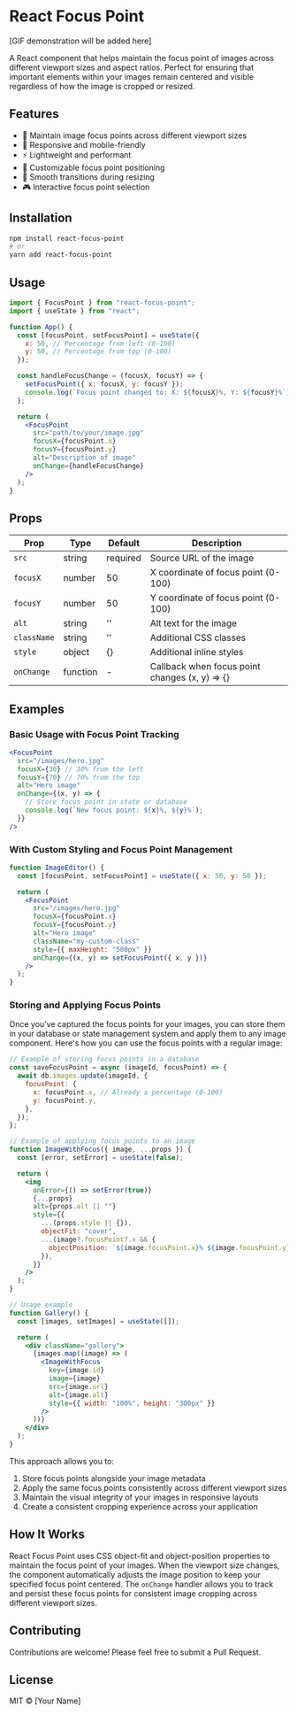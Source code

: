 # React Focus Point

[GIF demonstration will be added here]

A React component that helps maintain the focus point of images across different viewport sizes and aspect ratios. Perfect for ensuring that important elements within your images remain centered and visible regardless of how the image is cropped or resized.

## Features

- 🎯 Maintain image focus points across different viewport sizes
- 📱 Responsive and mobile-friendly
- ⚡ Lightweight and performant
- 🎨 Customizable focus point positioning
- 🔄 Smooth transitions during resizing
- 🎮 Interactive focus point selection

## Installation

```bash
npm install react-focus-point
# or
yarn add react-focus-point
```

## Usage

```jsx
import { FocusPoint } from "react-focus-point";
import { useState } from "react";

function App() {
  const [focusPoint, setFocusPoint] = useState({
    x: 50, // Percentage from left (0-100)
    y: 50, // Percentage from top (0-100)
  });

  const handleFocusChange = (focusX, focusY) => {
    setFocusPoint({ x: focusX, y: focusY });
    console.log(`Focus point changed to: X: ${focusX}%, Y: ${focusY}%`);
  };

  return (
    <FocusPoint
      src="path/to/your/image.jpg"
      focusX={focusPoint.x}
      focusY={focusPoint.y}
      alt="Description of image"
      onChange={handleFocusChange}
    />
  );
}
```

## Props

| Prop        | Type     | Default  | Description                                    |
| ----------- | -------- | -------- | ---------------------------------------------- |
| `src`       | string   | required | Source URL of the image                        |
| `focusX`    | number   | 50       | X coordinate of focus point (0-100)            |
| `focusY`    | number   | 50       | Y coordinate of focus point (0-100)            |
| `alt`       | string   | ''       | Alt text for the image                         |
| `className` | string   | ''       | Additional CSS classes                         |
| `style`     | object   | {}       | Additional inline styles                       |
| `onChange`  | function | -        | Callback when focus point changes (x, y) => {} |

## Examples

### Basic Usage with Focus Point Tracking

```jsx
<FocusPoint
  src="/images/hero.jpg"
  focusX={30} // 30% from the left
  focusY={70} // 70% from the top
  alt="Hero image"
  onChange={(x, y) => {
    // Store focus point in state or database
    console.log(`New focus point: ${x}%, ${y}%`);
  }}
/>
```

### With Custom Styling and Focus Point Management

```jsx
function ImageEditor() {
  const [focusPoint, setFocusPoint] = useState({ x: 50, y: 50 });

  return (
    <FocusPoint
      src="/images/hero.jpg"
      focusX={focusPoint.x}
      focusY={focusPoint.y}
      alt="Hero image"
      className="my-custom-class"
      style={{ maxHeight: "500px" }}
      onChange={(x, y) => setFocusPoint({ x, y })}
    />
  );
}
```

### Storing and Applying Focus Points

Once you've captured the focus points for your images, you can store them in your database or state management system and apply them to any image component. Here's how you can use the focus points with a regular image:

```jsx
// Example of storing focus points in a database
const saveFocusPoint = async (imageId, focusPoint) => {
  await db.images.update(imageId, {
    focusPoint: {
      x: focusPoint.x, // Already a percentage (0-100)
      y: focusPoint.y,
    },
  });
};

// Example of applying focus points to an image
function ImageWithFocus({ image, ...props }) {
  const [error, setError] = useState(false);

  return (
    <img
      onError={() => setError(true)}
      {...props}
      alt={props.alt || ""}
      style={{
        ...(props.style || {}),
        objectFit: "cover",
        ...(image?.focusPoint?.x && {
          objectPosition: `${image.focusPoint.x}% ${image.focusPoint.y}%`,
        }),
      }}
    />
  );
}

// Usage example
function Gallery() {
  const [images, setImages] = useState([]);

  return (
    <div className="gallery">
      {images.map((image) => (
        <ImageWithFocus
          key={image.id}
          image={image}
          src={image.url}
          alt={image.alt}
          style={{ width: "100%", height: "300px" }}
        />
      ))}
    </div>
  );
}
```

This approach allows you to:

1. Store focus points alongside your image metadata
2. Apply the same focus points consistently across different viewport sizes
3. Maintain the visual integrity of your images in responsive layouts
4. Create a consistent cropping experience across your application

## How It Works

React Focus Point uses CSS object-fit and object-position properties to maintain the focus point of your images. When the viewport size changes, the component automatically adjusts the image position to keep your specified focus point centered. The `onChange` handler allows you to track and persist these focus points for consistent image cropping across different viewport sizes.

## Contributing

Contributions are welcome! Please feel free to submit a Pull Request.

## License

MIT © [Your Name]
